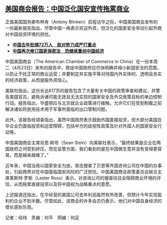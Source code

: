 <!--1713888459000-->
[美国商会报告：中国泛化国安宣传拖累商业](https://www.rfa.org/mandarin/yataibaodao/jingmao/jw1-04232024103929.html)
------

<p>正值美国国务卿布林肯（Antony Blinken）启程访华之际，中国美国商会发布的一份最新报告指出，尽管中国一再表示欢迎外资，但泛化的国家安全举动引起外商对中国投资环境的担忧。</p><ul><li><strong><a class="state-published" href="https://www.rfa.org/mandarin/yataibaodao/zhengzhi/gt1-03112024013102.html">中国去年批捕72万人　敌对势力成严打重点</a></strong></li><li><strong><a class="state-published" href="https://www.rfa.org/mandarin/yataibaodao/zhengzhi/jw-02282024095933.html">中国再次修订国家保密法　恐继续重创中国经济</a></strong></li></ul><p>中国美国商会（The American Chamber of Commerce in China）在一份本周二（4月23日）发布的报告中，敦促中国政府应尽快明确并缩小新国安法的范围，以防止干扰正常的商业运营；并要制定并实施平等对待国内外实体的、透明且务实的经济政策，从而提振外资信心。</p><p>美联社指出，这份长达617页的报告包含了大量有关中国的政策审查和建议，并警告美国官员，避免诉诸可能无效且无法实现的国家安全及外交政策目标的单边控制行动。报告指出，华盛顿应与北京就企业政策进行接触，允许它们在受到制裁之前解决诸如将民用技术用于军事所面临的出口管制问题。</p><p>此外，该报告经调查指出，虽然中国政府表示鼓励外国直接投资，但大部分美国在华企业仍面临投资和运营障碍，包括中方的歧视性政策及针对外国人的国家安全行动等。</p><p>中国美国商会主席肖恩·斯坦（Sean Stein）向美联社表示，“最终结果是企业在两国政府之间受到挤压，而在监管方面，我们看到的是在中国做生意并没有变得更容易，而是越来越难了。”</p><p>近年来，中国当局以国家安全为由，突击搜查了贝恩等外国咨询公司在中国的办事处，引起商界对在中国面临国安风险的广泛担忧。中国美国商会政策委员会联合主席莱斯特·罗斯（Lester Ross）表示，对咨询公司的搜查往往会阻碍商业环境的评估，从而拖累直接投资以及将中国视为战略重点的意愿。</p><p>上述报道还指出，在华经营的美国公司去年利润虽然有所改善，但预计今年实现盈利的企业不到半数。尽管如此，该商会的许多会员仍表示，他们对中国自身经济的增长感到乐观。</p><p>记者：经纬　责编：何平　网编：何足</p>
